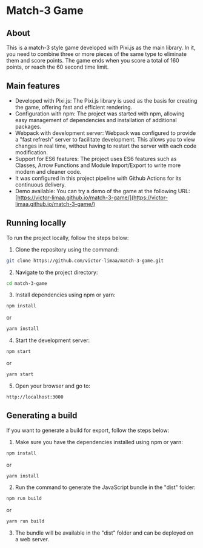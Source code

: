 # Match-3 Game

## About

This is a match-3 style game developed with Pixi.js as the main library. In it, you need to combine three or more pieces of the same type to eliminate them and score points. The game ends when you score a total of 160 points, or reach the 60 second time limit.

## Main features

- Developed with Pixi.js: The Pixi.js library is used as the basis for creating the game, offering fast and efficient rendering.
- Configuration with npm: The project was started with npm, allowing easy management of dependencies and installation of additional packages.
- Webpack with development server: Webpack was configured to provide a "fast refresh" server to facilitate development. This allows you to view changes in real time, without having to restart the server with each code modification.
- Support for ES6 features: The project uses ES6 features such as Classes, Arrow Functions and Module Import/Export to write more modern and cleaner code.
- It was configured in this project pipeline with Github Actions for its continuous delivery.
- Demo available: You can try a demo of the game at the following URL: [https://victor-limaa.github.io/match-3-game/](https://victor-limaa.github.io/match-3-game/)

## Running locally

To run the project locally, follow the steps below:

1. Clone the repository using the command:

```bash
git clone https://github.com/victor-limaa/match-3-game.git
```

2. Navigate to the project directory:

```bash
cd match-3-game
```

3. Install dependencies using npm or yarn:

```bash
npm install
```

or

```bash
yarn install
```

4. Start the development server:

```bash
npm start
```

or

```bash
yarn start
```

5. Open your browser and go to:

```
http://localhost:3000
```

## Generating a build

If you want to generate a build for export, follow the steps below:

1. Make sure you have the dependencies installed using npm or yarn:

```bash
npm install
```

or

```bash
yarn install
```

2. Run the command to generate the JavaScript bundle in the "dist" folder:

```bash
npm run build
```

or

```bash
yarn run build
```

3. The bundle will be available in the "dist" folder and can be deployed on a web server.
